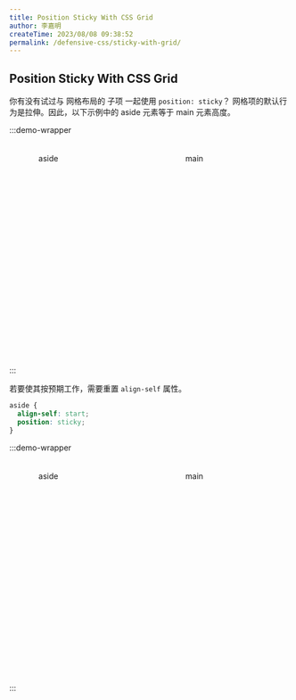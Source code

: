 ```yaml
---
title: Position Sticky With CSS Grid
author: 李嘉明
createTime: 2023/08/08 09:38:52
permalink: /defensive-css/sticky-with-grid/
---
```


## Position Sticky With CSS Grid

你有没有试过与 网格布局的 子项 一起使用 `position: sticky`？
网格项的默认行为是拉伸。因此，以下示例中的 aside 元素等于 main 元素高度。

<style>
.grid-box-112 {
  display: grid;
  grid-template-columns: 140px 1fr;
  grid-gap: 20px;
  height: 400px;
}
.grid-box-112 aside {
  position: sticky;
  top: calc(var(--vp-nav-height) + 20px);
  height: 250px;
  background: var(--vp-c-bg);
  border-radius: 5px;
  padding: 20px 0;
  text-align: center;
}
.grid-box-112 aside.start {
  align-self: start;
  height: auto;
}
.grid-box-112 main {
  height: 250px;
  background: var(--vp-c-gray-soft);
  border-radius: 5px;
  padding-top: 20px;
  text-align: center;
}
</style>

:::demo-wrapper

<div class="grid-box-112">
  <aside>aside</aside>
  <main>main</main>
</div>
:::

若要使其按预期工作，需要重置 `align-self` 属性。

```css
aside {
  align-self: start;
  position: sticky;
}
```

:::demo-wrapper

<div class="grid-box-112">
  <aside class="start">aside</aside>
  <main>main</main>
</div>
:::
